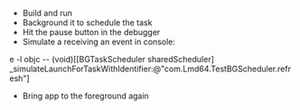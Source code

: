 - Build and run
- Background it to schedule the task
- Hit the pause button in the debugger
- Simulate a receiving an event in console:

e -l objc -- (void)[[BGTaskScheduler sharedScheduler] _simulateLaunchForTaskWithIdentifier:@"com.Lmd64.TestBGScheduler.refresh"]

- Bring app to the foreground again
